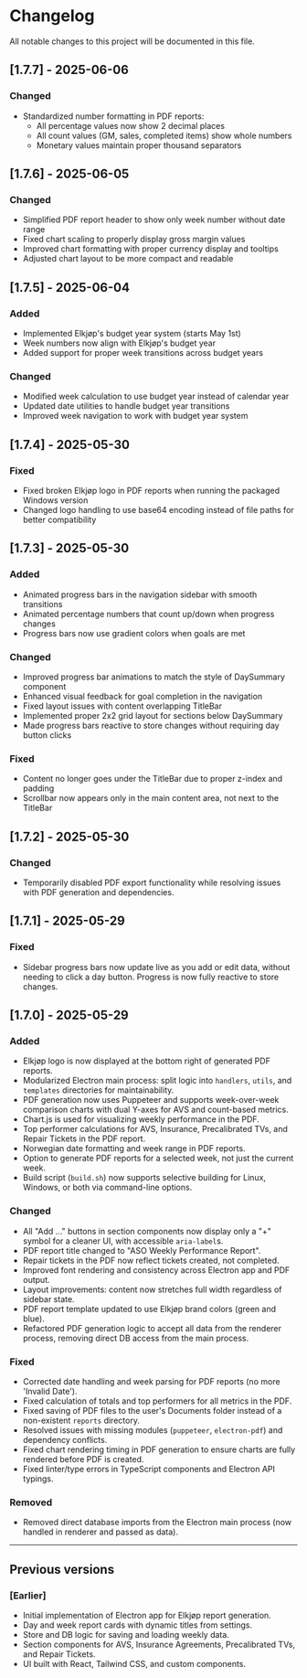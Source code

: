 # Changelog

All notable changes to this project will be documented in this file.

## [1.7.7] - 2025-06-06

### Changed
- Standardized number formatting in PDF reports:
  - All percentage values now show 2 decimal places
  - All count values (GM, sales, completed items) show whole numbers
  - Monetary values maintain proper thousand separators

## [1.7.6] - 2025-06-05

### Changed
- Simplified PDF report header to show only week number without date range
- Fixed chart scaling to properly display gross margin values
- Improved chart formatting with proper currency display and tooltips
- Adjusted chart layout to be more compact and readable

## [1.7.5] - 2025-06-04

### Added
- Implemented Elkjøp's budget year system (starts May 1st)
- Week numbers now align with Elkjøp's budget year
- Added support for proper week transitions across budget years

### Changed
- Modified week calculation to use budget year instead of calendar year
- Updated date utilities to handle budget year transitions
- Improved week navigation to work with budget year system

## [1.7.4] - 2025-05-30

### Fixed
- Fixed broken Elkjøp logo in PDF reports when running the packaged Windows version
- Changed logo handling to use base64 encoding instead of file paths for better compatibility

## [1.7.3] - 2025-05-30

### Added
- Animated progress bars in the navigation sidebar with smooth transitions
- Animated percentage numbers that count up/down when progress changes
- Progress bars now use gradient colors when goals are met

### Changed
- Improved progress bar animations to match the style of DaySummary component
- Enhanced visual feedback for goal completion in the navigation
- Fixed layout issues with content overlapping TitleBar
- Implemented proper 2x2 grid layout for sections below DaySummary
- Made progress bars reactive to store changes without requiring day button clicks

### Fixed
- Content no longer goes under the TitleBar due to proper z-index and padding
- Scrollbar now appears only in the main content area, not next to the TitleBar

## [1.7.2] - 2025-05-30

### Changed
- Temporarily disabled PDF export functionality while resolving issues with PDF generation and dependencies.

## [1.7.1] - 2025-05-29

### Fixed
- Sidebar progress bars now update live as you add or edit data, without needing to click a day button. Progress is now fully reactive to store changes.

## [1.7.0] - 2025-05-29

### Added
- Elkjøp logo is now displayed at the bottom right of generated PDF reports.
- Modularized Electron main process: split logic into `handlers`, `utils`, and `templates` directories for maintainability.
- PDF generation now uses Puppeteer and supports week-over-week comparison charts with dual Y-axes for AVS and count-based metrics.
- Chart.js is used for visualizing weekly performance in the PDF.
- Top performer calculations for AVS, Insurance, Precalibrated TVs, and Repair Tickets in the PDF report.
- Norwegian date formatting and week range in PDF reports.
- Option to generate PDF reports for a selected week, not just the current week.
- Build script (`build.sh`) now supports selective building for Linux, Windows, or both via command-line options.

### Changed
- All "Add ..." buttons in section components now display only a "+" symbol for a cleaner UI, with accessible `aria-label`s.
- PDF report title changed to "ASO Weekly Performance Report".
- Repair tickets in the PDF now reflect tickets created, not completed.
- Improved font rendering and consistency across Electron app and PDF output.
- Layout improvements: content now stretches full width regardless of sidebar state.
- PDF report template updated to use Elkjøp brand colors (green and blue).
- Refactored PDF generation logic to accept all data from the renderer process, removing direct DB access from the main process.

### Fixed
- Corrected date handling and week parsing for PDF reports (no more 'Invalid Date').
- Fixed calculation of totals and top performers for all metrics in the PDF.
- Fixed saving of PDF files to the user's Documents folder instead of a non-existent `reports` directory.
- Resolved issues with missing modules (`puppeteer`, `electron-pdf`) and dependency conflicts.
- Fixed chart rendering timing in PDF generation to ensure charts are fully rendered before PDF is created.
- Fixed linter/type errors in TypeScript components and Electron API typings.

### Removed
- Removed direct database imports from the Electron main process (now handled in renderer and passed as data).

---

## Previous versions

### [Earlier]
- Initial implementation of Electron app for Elkjøp report generation.
- Day and week report cards with dynamic titles from settings.
- Store and DB logic for saving and loading weekly data.
- Section components for AVS, Insurance Agreements, Precalibrated TVs, and Repair Tickets.
- UI built with React, Tailwind CSS, and custom components. 